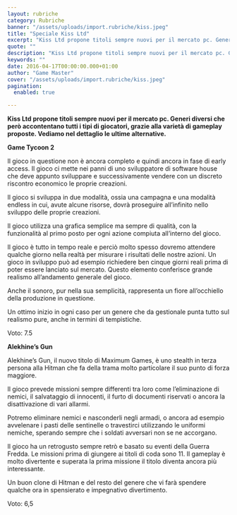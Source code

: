 ```yaml
---
layout: rubriche
category: Rubriche
banner: "/assets/uploads/import.rubriche/kiss.jpeg"
title: "Speciale Kiss Ltd"
excerpt: "Kiss Ltd propone titoli sempre nuovi per il mercato pc. Generi diversi che però accontentano tutti i tipi di giocatori, grazie alla varietà di gameplay proposte. Vediamo nel dettaglio le ultime alternative. Game Tycoon 2 Il gioco in questione non è ancora completo e quindi ancora in fase di early access. Il gioco ci mette [&hellip"
quote: ""
description: "Kiss Ltd propone titoli sempre nuovi per il mercato pc. Generi diversi che però accontentano tutti i tipi di giocatori, grazie alla varietà di gameplay proposte. Vediamo nel dettaglio le ultime alternative. Game Tycoon 2 Il gioco in questione non è ancora completo e quindi ancora in fase di early access. Il gioco ci mette [&hellip"
keywords: ""
date: 2016-04-17T00:00:00.000+01:00
author: "Game Master"
cover: "/assets/uploads/import.rubriche/kiss.jpeg"
pagination:
  enabled: true

---
```


  
**Kiss Ltd propone titoli sempre nuovi per il mercato pc. Generi diversi che però accontentano tutti i tipi di giocatori, grazie alla varietà di gameplay proposte. Vediamo nel dettaglio le ultime alternative.**

**Game Tycoon 2**

Il gioco in questione non è ancora completo e quindi ancora in fase di early access. Il gioco ci mette nei panni di uno sviluppatore di software house che deve appunto sviluppare e successivamente vendere con un discreto riscontro economico le proprie creazioni.

Il gioco si sviluppa in due modalità, ossia una campagna e una modalità endless in cui, avute alcune risorse, dovrà proseguire all’infinito nello sviluppo delle proprie creazioni.

Il gioco utilizza una grafica semplice ma sempre di qualità, con la funzionalità al primo posto per ogni azione compiuta all’interno del gioco.

Il gioco è tutto in tempo reale e perciò molto spesso dovremo attendere qualche giorno nella realtà per misurare i risultati delle nostre azioni. Un gioco in sviluppo può ad esempio richiedere ben cinque giorni reali prima di poter essere lanciato sul mercato. Questo elemento conferisce grande realismo all’andamento generale del gioco.

Anche il sonoro, pur nella sua semplicità, rappresenta un fiore all’occhiello della produzione in questione.

Un ottimo inizio in ogni caso per un genere che da gestionale punta tutto sul realismo pure, anche in termini di tempistiche.

Voto: 7.5

**Alekhine’s Gun**

Alekhine’s Gun, il nuovo titolo di Maximum Games, è uno stealth in terza persona alla Hitman che fa della trama molto particolare il suo punto di forza maggiore.

Il gioco prevede missioni sempre differenti tra loro come l’eliminazione di nemici, il salvataggio di innocenti, il furto di documenti riservati o ancora la disattivazione di vari allarmi.

Potremo eliminare nemici e nasconderli negli armadi, o ancora ad esempio avvelenare i pasti delle sentinelle o travestirci utilizzando le uniformi nemiche, sperando sempre che i soldati avversari non se ne accorgano.

Il gioco ha un retrogusto sempre retrò e basato su eventi della Guerra Fredda. Le missioni prima di giungere ai titoli di coda sono 11\. Il gameplay è molto divertente e superata la prima missione il titolo diventa ancora più interessante.

Un buon clone di Hitman e del resto del genere che vi farà spendere qualche ora in spensierato e impegnativo divertimento.

Voto: 6,5